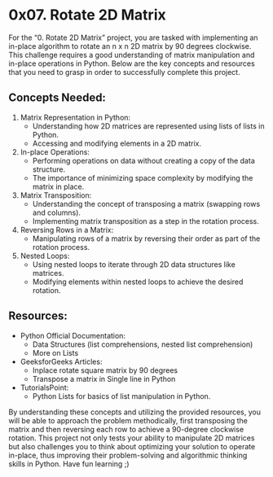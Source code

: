 # 0x07. Rotate 2D Matrix
For the “0. Rotate 2D Matrix” project, you are tasked with implementing an in-place algorithm to rotate an n x n 2D matrix by 90 degrees clockwise. This challenge requires a good understanding of matrix manipulation and in-place operations in Python. Below are the key concepts and resources that you need to grasp in order to successfully complete this project.

## Concepts Needed:
1. Matrix Representation in Python:
    * Understanding how 2D matrices are represented using lists of lists in Python.
    * Accessing and modifying elements in a 2D matrix.
2. In-place Operations:
    * Performing operations on data without creating a copy of the data structure.
    * The importance of minimizing space complexity by modifying the matrix in place.
3. Matrix Transposition:
    * Understanding the concept of transposing a matrix (swapping rows and columns).
    * Implementing matrix transposition as a step in the rotation process.
4. Reversing Rows in a Matrix:
    * Manipulating rows of a matrix by reversing their order as part of the rotation process.
5. Nested Loops:
    * Using nested loops to iterate through 2D data structures like matrices.
    * Modifying elements within nested loops to achieve the desired rotation.
##  Resources:
* Python Official Documentation:
    * Data Structures (list comprehensions, nested list comprehension)
    * More on Lists
* GeeksforGeeks Articles:
    * Inplace rotate square matrix by 90 degrees
    * Transpose a matrix in Single line in Python
* TutorialsPoint:
    * Python Lists for basics of list manipulation in Python.

By understanding these concepts and utilizing the provided resources, you will be able to approach the problem methodically, first transposing the matrix and then reversing each row to achieve a 90-degree clockwise rotation. This project not only tests your ability to manipulate 2D matrices but also challenges you to think about optimizing your solution to operate in-place, thus improving their problem-solving and algorithmic thinking skills in Python.
Have fun learning ;)
